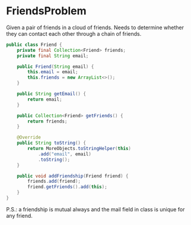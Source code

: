 # FriendsProblem

Given a pair of friends in a cloud of friends. Needs to
determine whether they can contact each other through a chain of friends.
```java
public class Friend {
    private final Collection<Friend> friends;
    private final String email;

    public Friend(String email) {
        this.email = email;
        this.friends = new ArrayList<>();
    }

    public String getEmail() {
        return email;
    }

    public Collection<Friend> getFriends() {
        return friends;
    }

    @Override
    public String toString() {
        return MoreObjects.toStringHelper(this)
            .add("email", email)
            .toString();
    }

    public void addFriendship(Friend friend) {
        friends.add(friend);
        friend.getFriends().add(this);
    }
}
```

P.S.: a friendship is mutual always and the mail field in class is unique for any friend.

